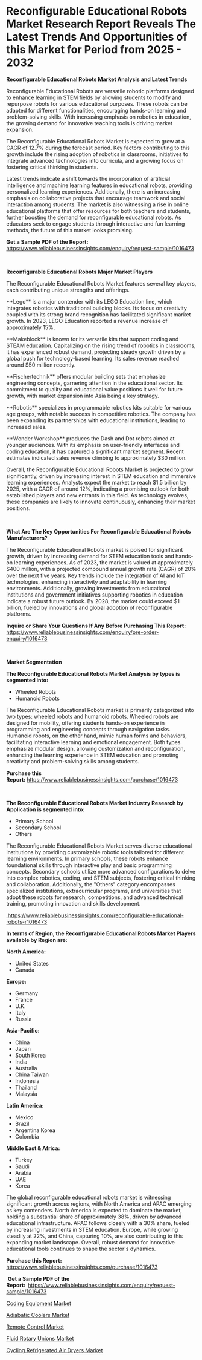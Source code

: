 <p><h1>Reconfigurable Educational Robots Market Research Report Reveals The Latest Trends And Opportunities of this Market for Period from 2025 - 2032</h1></p><p><strong>Reconfigurable Educational Robots Market Analysis and Latest Trends</strong></p>
<p><p>Reconfigurable Educational Robots are versatile robotic platforms designed to enhance learning in STEM fields by allowing students to modify and repurpose robots for various educational purposes. These robots can be adapted for different functionalities, encouraging hands-on learning and problem-solving skills. With increasing emphasis on robotics in education, the growing demand for innovative teaching tools is driving market expansion.</p><p>The Reconfigurable Educational Robots Market is expected to grow at a CAGR of 12.7% during the forecast period. Key factors contributing to this growth include the rising adoption of robotics in classrooms, initiatives to integrate advanced technologies into curricula, and a growing focus on fostering critical thinking in students. </p><p>Latest trends indicate a shift towards the incorporation of artificial intelligence and machine learning features in educational robots, providing personalized learning experiences. Additionally, there is an increasing emphasis on collaborative projects that encourage teamwork and social interaction among students. The market is also witnessing a rise in online educational platforms that offer resources for both teachers and students, further boosting the demand for reconfigurable educational robots. As educators seek to engage students through interactive and fun learning methods, the future of this market looks promising.</p></p>
<p><strong>Get a Sample PDF of the Report:&nbsp;</strong> <a href="https://www.reliablebusinessinsights.com/enquiry/request-sample/1016473?utm_campaign=1091&utm_medium=2&utm_source=Github&utm_content=ia&utm_term=17022025&utm_id=reconfigurable-educational-robots">https://www.reliablebusinessinsights.com/enquiry/request-sample/1016473</a></p>
<p>&nbsp;</p>
<p><strong>Reconfigurable Educational Robots Major Market Players</strong></p>
<p><p>The Reconfigurable Educational Robots Market features several key players, each contributing unique strengths and offerings. </p><p>**Lego** is a major contender with its LEGO Education line, which integrates robotics with traditional building blocks. Its focus on creativity coupled with its strong brand recognition has facilitated significant market growth. In 2023, LEGO Education reported a revenue increase of approximately 15%.</p><p>**Makeblock** is known for its versatile kits that support coding and STEAM education. Capitalizing on the rising trend of robotics in classrooms, it has experienced robust demand, projecting steady growth driven by a global push for technology-based learning. Its sales revenue reached around $50 million recently.</p><p>**Fischertechnik** offers modular building sets that emphasize engineering concepts, garnering attention in the educational sector. Its commitment to quality and educational value positions it well for future growth, with market expansion into Asia being a key strategy.</p><p>**Robotis** specializes in programmable robotics kits suitable for various age groups, with notable success in competitive robotics. The company has been expanding its partnerships with educational institutions, leading to increased sales.</p><p>**Wonder Workshop** produces the Dash and Dot robots aimed at younger audiences. With its emphasis on user-friendly interfaces and coding education, it has captured a significant market segment. Recent estimates indicated sales revenue climbing to approximately $30 million.</p><p>Overall, the Reconfigurable Educational Robots Market is projected to grow significantly, driven by increasing interest in STEM education and immersive learning experiences. Analysts expect the market to reach $1.5 billion by 2025, with a CAGR of around 12%, indicating a promising outlook for both established players and new entrants in this field. As technology evolves, these companies are likely to innovate continuously, enhancing their market positions.</p></p>
<p>&nbsp;</p>
<p><strong>What Are The Key Opportunities For Reconfigurable Educational Robots Manufacturers?</strong></p>
<p><p>The Reconfigurable Educational Robots market is poised for significant growth, driven by increasing demand for STEM education tools and hands-on learning experiences. As of 2023, the market is valued at approximately $400 million, with a projected compound annual growth rate (CAGR) of 20% over the next five years. Key trends include the integration of AI and IoT technologies, enhancing interactivity and adaptability in learning environments. Additionally, growing investments from educational institutions and government initiatives supporting robotics in education indicate a robust future outlook. By 2028, the market could exceed $1 billion, fueled by innovations and global adoption of reconfigurable platforms.</p></p>
<p><strong>Inquire or Share Your Questions If Any Before Purchasing This Report:</strong> <a href="https://www.reliablebusinessinsights.com/enquiry/pre-order-enquiry/1016473?utm_campaign=1091&utm_medium=2&utm_source=Github&utm_content=ia&utm_term=17022025&utm_id=reconfigurable-educational-robots">https://www.reliablebusinessinsights.com/enquiry/pre-order-enquiry/1016473</a></p>
<p>&nbsp;</p>
<p><strong>Market Segmentation</strong></p>
<p><strong>The Reconfigurable Educational Robots Market Analysis by types is segmented into:</strong></p>
<p><ul><li>Wheeled Robots</li><li>Humanoid Robots</li></ul></p>
<p><p>The Reconfigurable Educational Robots market is primarily categorized into two types: wheeled robots and humanoid robots. Wheeled robots are designed for mobility, offering students hands-on experience in programming and engineering concepts through navigation tasks. Humanoid robots, on the other hand, mimic human forms and behaviors, facilitating interactive learning and emotional engagement. Both types emphasize modular design, allowing customization and reconfiguration, enhancing the learning experience in STEM education and promoting creativity and problem-solving skills among students.</p></p>
<p><strong>Purchase this Report:&nbsp;</strong><a href="https://www.reliablebusinessinsights.com/purchase/1016473?utm_campaign=1091&utm_medium=2&utm_source=Github&utm_content=ia&utm_term=17022025&utm_id=reconfigurable-educational-robots">https://www.reliablebusinessinsights.com/purchase/1016473</a></p>
<p>&nbsp;</p>
<p><strong>The Reconfigurable Educational Robots Market Industry Research by Application is segmented into:</strong></p>
<p><ul><li>Primary School</li><li>Secondary School</li><li>Others</li></ul></p>
<p><p>The Reconfigurable Educational Robots Market serves diverse educational institutions by providing customizable robotic tools tailored for different learning environments. In primary schools, these robots enhance foundational skills through interactive play and basic programming concepts. Secondary schools utilize more advanced configurations to delve into complex robotics, coding, and STEM subjects, fostering critical thinking and collaboration. Additionally, the "Others" category encompasses specialized institutions, extracurricular programs, and universities that adopt these robots for research, competitions, and advanced technical training, promoting innovation and skills development.</p></p>
<p><a href="https://www.reliablebusinessinsights.com/reconfigurable-educational-robots-r1016473?utm_campaign=1091&utm_medium=2&utm_source=Github&utm_content=ia&utm_term=17022025&utm_id=reconfigurable-educational-robots">&nbsp;https://www.reliablebusinessinsights.com/reconfigurable-educational-robots-r1016473</a></p>
<p><strong>In terms of Region, the Reconfigurable Educational Robots Market Players available by Region are:</strong></p>
<p>
    <p> <strong> North America: </strong>
        <ul>
            <li>United States</li>
            <li>Canada</li>
        </ul>
        </p> 
    <p> <strong> Europe: </strong>
        <ul>
            <li>Germany</li>
            <li>France</li>
            <li>U.K.</li>
            <li>Italy</li>
            <li>Russia</li>
        </ul>
        </p> 
    <p> <strong> Asia-Pacific: </strong>
        <ul>
            <li>China</li>
            <li>Japan</li>
            <li>South Korea</li>
            <li>India</li>
            <li>Australia</li>
            <li>China Taiwan</li>
            <li>Indonesia</li>
            <li>Thailand</li>
            <li>Malaysia</li>
        </ul>
        </p> 
    <p> <strong> Latin America: </strong>
        <ul>
            <li>Mexico</li>
            <li>Brazil</li>
            <li>Argentina Korea</li>
            <li>Colombia</li>
        </ul>
        </p> 
    <p> <strong> Middle East & Africa: </strong>
        <ul>
            <li>Turkey</li>
            <li>Saudi</li>
            <li>Arabia</li>
            <li>UAE</li>
            <li>Korea</li>
        </ul>
    </p>
    </p>
<p><p>The global reconfigurable educational robots market is witnessing significant growth across regions, with North America and APAC emerging as key contenders. North America is expected to dominate the market, holding a substantial share of approximately 38%, driven by advanced educational infrastructure. APAC follows closely with a 30% share, fueled by increasing investments in STEM education. Europe, while growing steadily at 22%, and China, capturing 10%, are also contributing to this expanding market landscape. Overall, robust demand for innovative educational tools continues to shape the sector's dynamics.</p></p>
<p><strong>Purchase this Report: </strong><a href="https://www.reliablebusinessinsights.com/purchase/1016473?utm_campaign=1091&utm_medium=2&utm_source=Github&utm_content=ia&utm_term=17022025&utm_id=reconfigurable-educational-robots">https://www.reliablebusinessinsights.com/purchase/1016473</a></p>
<p>&nbsp;<strong>Get a Sample PDF of the Report:&nbsp;&nbsp;</strong><a href="https://www.reliablebusinessinsights.com/enquiry/request-sample/1016473?utm_campaign=1091&utm_medium=2&utm_source=Github&utm_content=ia&utm_term=17022025&utm_id=reconfigurable-educational-robots">https://www.reliablebusinessinsights.com/enquiry/request-sample/1016473</a></p>
<p><strong></strong></p>
<p><p><a href="https://github.com/hneefdelwyn/Market-Research-Report-List-1/blob/main/coding-equipment-market.md?utm_campaign=1091&utm_medium=2&utm_source=Github&utm_content=ia&utm_term=17022025&utm_id=reconfigurable-educational-robots">Coding Equipment Market</a></p><p><a href="https://github.com/felishtimoti/Market-Research-Report-List-1/blob/main/adiabatic-coolers-market.md?utm_campaign=1091&utm_medium=2&utm_source=Github&utm_content=ia&utm_term=17022025&utm_id=reconfigurable-educational-robots">Adiabatic Coolers Market</a></p><p><a href="https://github.com/muhjanaidu/Market-Research-Report-List-1/blob/main/remote-control-market.md?utm_campaign=1091&utm_medium=2&utm_source=Github&utm_content=ia&utm_term=17022025&utm_id=reconfigurable-educational-robots">Remote Control Market</a></p><p><a href="https://github.com/popupioo/Market-Research-Report-List-1/blob/main/fluid-rotary-unions-market.md?utm_campaign=1091&utm_medium=2&utm_source=Github&utm_content=ia&utm_term=17022025&utm_id=reconfigurable-educational-robots">Fluid Rotary Unions Market</a></p><p><a href="https://github.com/briandahm87/Market-Research-Report-List-1/blob/main/cycling-refrigerated-air-dryers-market.md?utm_campaign=1091&utm_medium=2&utm_source=Github&utm_content=ia&utm_term=17022025&utm_id=reconfigurable-educational-robots">Cycling Refrigerated Air Dryers Market</a></p></p>
